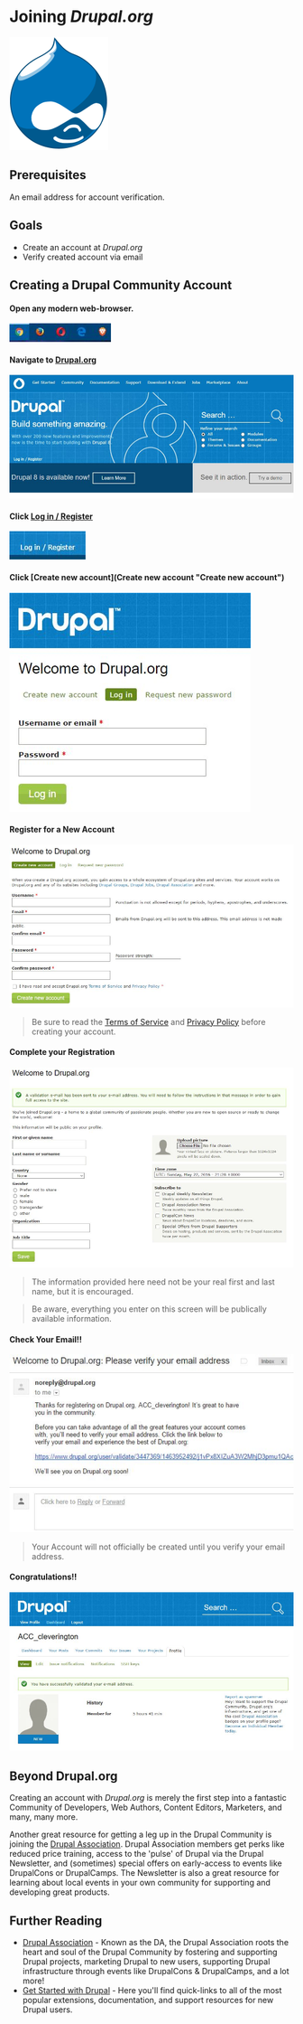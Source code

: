 # Joining *Drupal.org*

![Druplicon](../images/general/drupal-logos/druplicon-logos/druplicon-small.png)

## Prerequisites

An email address for account verification.

## Goals

* Create an account at *Drupal.org*
* Verify created account via email

## Creating a Drupal Community Account

#### Open any modern web-browser.
![Modern Browsers](../images/general/modern-browsers.JPG)

#### Navigate to [Drupal.org](https://www.drupal.org "Drupal.org")
![Drupal.org Home](../images/overview-&-development/join-drupal/join-drupal_1.JPG)

#### Click [Log in / Register](https://www.drupal.org/user "Log in / Register")
![Log in / Register](../images/overview-&-development/join-drupal/join-drupal_2.JPG)

#### Click [Create new account](Create new account "Create new account")
![Create a new account](../images/overview-&-development/join-drupal/join-drupal_3.JPG)

#### Register for a New Account
![Create a new account](../images/overview-&-development/join-drupal/join-drupal_4.JPG)
> Be sure to read the [Terms of Service](https://register.drupal.org/terms "Terms of Service") and [Privacy Policy](https://register.drupal.org/privacy "Privacy Policy") before creating your account.

#### Complete your Registration
![Finish Registration](../images/overview-&-development/join-drupal/join-drupal_5.JPG)
> The information provided here need not be your real first and last name, but it is encouraged.

> Be aware, everything you enter on this screen will be publically available information.

#### Check Your Email!!
![Verify Your Email](../images/overview-&-development/join-drupal/join-drupal_6.JPG)
> Your Account will not officially be created until you verify your email address.

#### Congratulations!!
![Congratulations](../images/overview-&-development/join-drupal/join-drupal_7.JPG)

## Beyond Drupal.org

Creating an account with *Drupal.org* is merely the first step into a fantastic Community of Developers, Web Authors, Content Editors, Marketers, and many, many more.

Another great resource for getting a leg up in the Drupal Community is joining the [Drupal Association](https://assoc.drupal.org "Drupal Association"). Drupal Association members get perks like reduced price training, access to the 'pulse' of Drupal via the Drupal Newsletter, and (sometimes) special offers on early-access to events like DrupalCons or DrupalCamps. The Newsletter is also a great resource for learning about local events in your own community for supporting and developing great products.

## Further Reading
 * [Drupal Association](https://assoc.drupal.org "Drupal Association") - Known as the DA, the Drupal Association roots the heart and soul of the Drupal Community by fostering and supporting Drupal projects, marketing Drupal to new users, supporting Drupal infrastructure through events like DrupalCons & DrupalCamps, and a lot more!
 * [Get Started with Drupal](https://www.drupal.org/start "Get Started with Drupal")  - Here you'll find quick-links to all of the most popular extensions, documentation, and support resources for new Drupal users.

